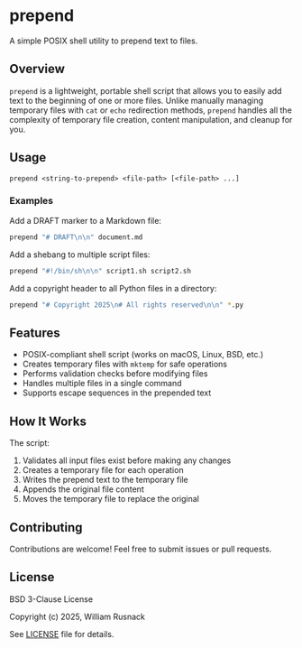# prepend

A simple POSIX shell utility to prepend text to files.

## Overview

`prepend` is a lightweight, portable shell script that allows you to easily add text to the beginning of one or more files. Unlike manually managing temporary files with `cat` or `echo` redirection methods, `prepend` handles all the complexity of temporary file creation, content manipulation, and cleanup for you.



## Usage

```
prepend <string-to-prepend> <file-path> [<file-path> ...]
```

### Examples

Add a DRAFT marker to a Markdown file:
```bash
prepend "# DRAFT\n\n" document.md
```

Add a shebang to multiple script files:
```bash
prepend "#!/bin/sh\n\n" script1.sh script2.sh
```

Add a copyright header to all Python files in a directory:
```bash
prepend "# Copyright 2025\n# All rights reserved\n\n" *.py
```

## Features

- POSIX-compliant shell script (works on macOS, Linux, BSD, etc.)
- Creates temporary files with `mktemp` for safe operations
- Performs validation checks before modifying files
- Handles multiple files in a single command
- Supports escape sequences in the prepended text

## How It Works

The script:
1. Validates all input files exist before making any changes
2. Creates a temporary file for each operation
3. Writes the prepend text to the temporary file
4. Appends the original file content
5. Moves the temporary file to replace the original

## Contributing

Contributions are welcome! Feel free to submit issues or pull requests.

## License

BSD 3-Clause License

Copyright (c) 2025, William Rusnack

See [LICENSE](LICENSE) file for details.
